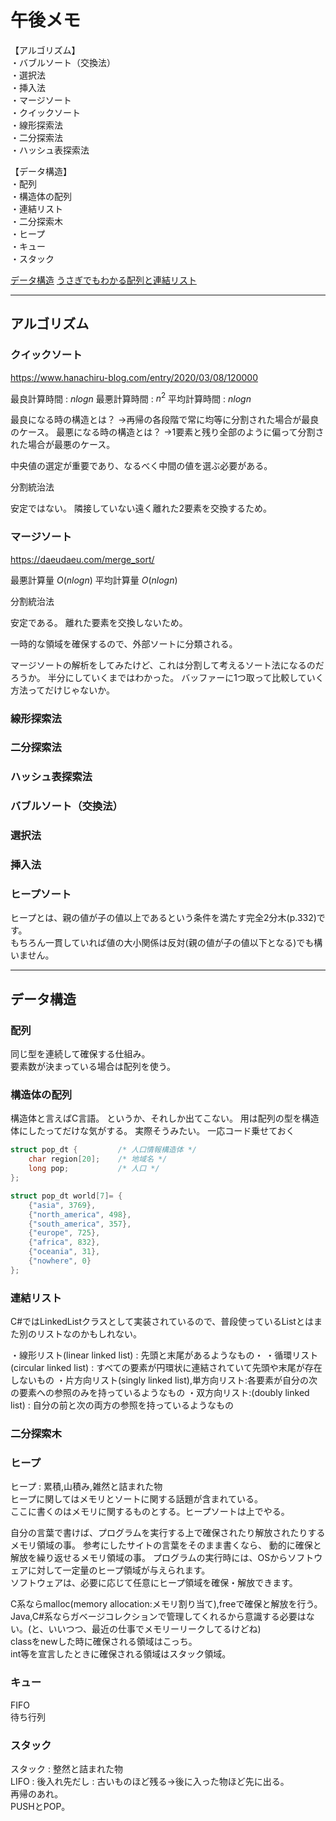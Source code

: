 # 午後メモ

【アルゴリズム】  
・バブルソート（交換法）  
・選択法  
・挿入法  
・マージソート  
・クイックソート  
・線形探索法  
・二分探索法  
・ハッシュ表探索法  

【データ構造】  
・配列  
・構造体の配列  
・連結リスト  
・二分探索木  
・ヒープ  
・キュー  
・スタック  

[データ構造](https://qiita.com/AckyFc3/items/7ce74598c4fd82206c1a)
[うさぎでもわかる配列と連結リスト](https://www.momoyama-usagi.com/entry/info-algo-list)

---

## アルゴリズム

### クイックソート

<https://www.hanachiru-blog.com/entry/2020/03/08/120000>  

最良計算時間 : $n log n$
最悪計算時間 : $n^2$
平均計算時間 : $n log n$

最良になる時の構造とは？
→再帰の各段階で常に均等に分割された場合が最良のケース。
最悪になる時の構造とは？
→1要素と残り全部のように偏って分割された場合が最悪のケース。

中央値の選定が重要であり、なるべく中間の値を選ぶ必要がある。

分割統治法

安定ではない。
隣接していない遠く離れた2要素を交換するため。

### マージソート

<https://daeudaeu.com/merge_sort/>

最悪計算量 $O(n log n)$
平均計算量 $O(n log n)$

分割統治法

安定である。
離れた要素を交換しないため。

一時的な領域を確保するので、外部ソートに分類される。

マージソートの解析をしてみたけど、これは分割して考えるソート法になるのだろうか。
半分にしていくまではわかった。
バッファーに1つ取って比較していく方法ってだけじゃないか。

### 線形探索法

### 二分探索法

### ハッシュ表探索法

### バブルソート（交換法）

### 選択法

### 挿入法

### ヒープソート

ヒープとは、親の値が子の値以上であるという条件を満たす完全2分木(p.332)です。  
もちろん一貫していれば値の大小関係は反対(親の値が子の値以下となる)でも構いません。  

---

## データ構造

### 配列

同じ型を連続して確保する仕組み。  
要素数が決まっている場合は配列を使う。  

### 構造体の配列

構造体と言えばC言語。
というか、それしか出てこない。
用は配列の型を構造体にしたってだけな気がする。
実際そうみたい。
一応コード乗せておく

``` C
struct pop_dt {         /* 人口情報構造体 */
    char region[20];    /* 地域名 */
    long pop;           /* 人口 */
};

struct pop_dt world[7]= {
    {"asia", 3769},
    {"north_america", 498},
    {"south_america", 357},
    {"europe", 725},
    {"africa", 832},
    {"oceania", 31},
    {"nowhere", 0}
};
```

### 連結リスト

C#ではLinkedListクラスとして実装されているので、普段使っているListとはまた別のリストなのかもしれない。

・線形リスト(linear linked list) : 先頭と末尾があるようなもの・
・循環リスト(circular linked list) : すべての要素が円環状に連結されていて先頭や末尾が存在しないもの
・片方向リスト(singly linked list),単方向リスト:各要素が自分の次の要素への参照のみを持っているようなもの
・双方向リスト:(doubly linked list) : 自分の前と次の両方の参照を持っているようなもの

### 二分探索木

### ヒープ

ヒープ : 累積,山積み,雑然と詰まれた物  
ヒープに関してはメモリとソートに関する話題が含まれている。  
ここに書くのはメモリに関するものとする。ヒープソートは上でやる。  

自分の言葉で書けば、プログラムを実行する上で確保されたり解放されたりするメモリ領域の事。
参考にしたサイトの言葉をそのまま書くなら、
動的に確保と解放を繰り返せるメモリ領域の事。
プログラムの実行時には、OSからソフトウェアに対して一定量のヒープ領域が与えられます。  
ソフトウェアは、必要に応じて任意にヒープ領域を確保・解放できます。  

C系ならmalloc(memory allocation:メモリ割り当て),freeで確保と解放を行う。  
Java,C#系ならガベージコレクションで管理してくれるから意識する必要はない。(と、いいつつ、最近の仕事でメモリーリークしてるけどね)  
classをnewした時に確保される領域はこっち。  
int等を宣言したときに確保される領域はスタック領域。  

### キュー

FIFO  
待ち行列  

### スタック

スタック : 整然と詰まれた物  
LIFO : 後入れ先だし : 古いものほど残る→後に入った物ほど先に出る。  
再帰のあれ。  
PUSHとPOP。  
